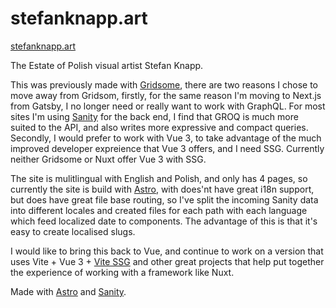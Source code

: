 # stefanknapp.art

[stefanknapp.art](https://stefanknapp.art/)

The Estate of Polish visual artist Stefan Knapp.

This was previously made with [Gridsome](https://gridsome.org/), there are two reasons I chose to move away from Gridsom, firstly, for the same reason I'm moving to Next.js from Gatsby, I no longer need or really want to work with GraphQL. For most sites I'm using [Sanity](https://sanity.io/) for the back end, I find that GROQ is much more suited to the API, and also writes more expressive and compact queries. Secondly, I would prefer to work with Vue 3, to take advantage of the much improved developer expreience that Vue 3 offers, and I need SSG. Currently neither Gridsome or Nuxt offer Vue 3 with SSG.

The site is mulitlingual with English and Polish, and only has 4 pages, so currently the site is build with [Astro](https://astro.build/), with does'nt have great i18n support, but does have great file base routing, so I've split the incoming Sanity data into different locales and created files for each path with each language which feed localized date to components. The advantage of this is that it's easy to create localised slugs.

I would like to bring this back to Vue, and continue to work on a version that uses Vite + Vue 3 + [Vite SSG](https://github.com/antfu/vite-ssg) and other great projects that help put together the experience of working with a framework like Nuxt. 

Made with [Astro](https://astro.build/) and [Sanity](https://sanity.io/).
